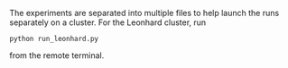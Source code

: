 The experiments are separated into multiple files to help launch the runs
separately on a cluster. For the Leonhard cluster, run

```commandline
python run_leonhard.py
```

from the remote terminal.
